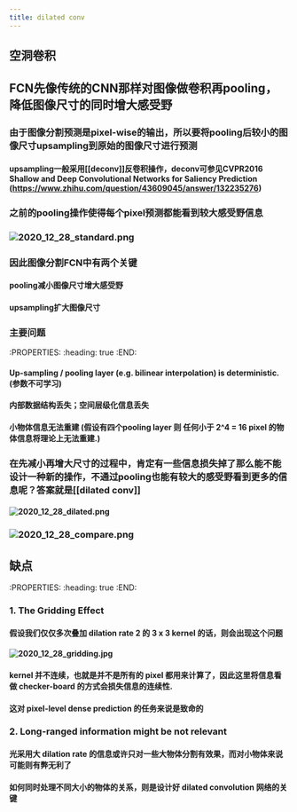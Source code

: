 ```yaml
---
title: dilated conv
---
```


## 空洞卷积
## FCN先像传统的CNN那样对图像做卷积再pooling，降低图像尺寸的同时增大感受野
### 由于图像分割预测是pixel-wise的输出，所以要将pooling后较小的图像尺寸upsampling到原始的图像尺寸进行预测
#### upsampling一般采用[[deconv]]反卷积操作，deconv可参见CVPR2016 Shallow and Deep Convolutional Networks for Saliency Prediction (https://www.zhihu.com/question/43609045/answer/132235276)
### 之前的pooling操作使得每个pixel预测都能看到较大感受野信息
### ![2020_12_28_standard.png](https://cdn.logseq.com/%2F0602f0ea-7667-4dfc-a07c-0cc047d72aaa2020_12_28_standard.png?Expires=4762720645&Signature=hkyk35~Ih3auqiAfwN42m~ThIHgcui83S4EaPupQMgjj24sbEIBoZkPLt4L~K804dh3f~UAiS-b~r2LYvJ1lUp3DIqywq67BPdiKEY68kMFFyTEC1m1FY6K92SjDnkUMGcrvXYIOUnGFQRWAUOIS4KqWzvVz9-bShKgFcOMJAlnvyh6RSx3TGmf1iUk2W2oFdqCIg8R3mW4NPW~AzRvraHwctY-uRCaCJcDVwPTbJ7Ik71VE66ffWGVbxRrq0vXdDj7OMCZxfoEdsjujza4DwB~wa5oTWeC3gBWSLTSA4y75GHiVPWhref7QdctxWnmAErDDhsBPgRhA9DXFyOD9gA__&Key-Pair-Id=APKAJE5CCD6X7MP6PTEA)
### 因此图像分割FCN中有两个关键
#### pooling减小图像尺寸增大感受野
#### upsampling扩大图像尺寸
### 主要问题
:PROPERTIES:
:heading: true
:END:
#### Up-sampling / pooling layer (e.g. bilinear interpolation) is deterministic. (参数不可学习)
#### 内部数据结构丢失；空间层级化信息丢失
#### 小物体信息无法重建 (假设有四个pooling layer 则 任何小于 2^4 = 16 pixel 的物体信息将理论上无法重建.)
### 在先减小再增大尺寸的过程中，肯定有一些信息损失掉了那么能不能设计一种新的操作，不通过pooling也能有较大的感受野看到更多的信息呢？答案就是[[dilated conv]]
#### ![2020_12_28_dilated.png](https://cdn.logseq.com/%2F0602f0ea-7667-4dfc-a07c-0cc047d72aaa2020_12_28_dilated.png?Expires=4762720632&Signature=F4-BqYwHLu~PFFjbZRAa3~jdqBx~VM1focBB~2y0UNA4qk4WqmPCDHlqKOKgoj9OZktRMQUYZEo2BLR18F7On57ePLaCMYBh5Fk7UtvNiNVn-FJMOAyq2E-ptQ9pPKx9vbWW9qRBCvD7rSdtrFibeqaLIFVIqDiqNNgfl1IL2mlO2EWftiETRbEZ7yuOPZcMGMPZJrXzd1pRxJPp-4fhbxZ~5Vxan2ruaa9pavWjd0Si7N82RdklHFpElhGidlHHLuvFnOELcrxTYVrKow84J0bpBfiPARtoUTkn2vAGsXsWDkBh7tE2-Qwzf4T~GqhJvkRrzEO6~SQ-yjv-rElZCQ__&Key-Pair-Id=APKAJE5CCD6X7MP6PTEA)
### ![2020_12_28_compare.png](https://cdn.logseq.com/%2F0602f0ea-7667-4dfc-a07c-0cc047d72aaa2020_12_28_compare.png?Expires=4762720900&Signature=M4xjtTMZ7NxBI6vyb7G80VOTwRoKe3wqLbizMzLHQfvbz6W6O8Gtc4rbHRXoKDZxhzk5vN54E25~N~mfICtkMGNQoED8VJIbdYTj3s6ZP2NMbth5epQgfB4-lEuMmYJ3kCFAApgvioyW4WzqWJGGqOl8suW5dbVpRT8pkmRMdz8aIP9pGrriSJ8WndwHY4Hs9H5e3z40skWGwBHQDObxsknzuycqLlOlFkqOfbkU0yRcvNjX~FQJJEKugSePgzyo~22fwEpCE7pwAuIbK6evUVGVeaJpwiWjh4kOK5A1SWxtH6S-15HbmLaGUwWl87RJQMFrpcvZPrCUegjYndkHvg__&Key-Pair-Id=APKAJE5CCD6X7MP6PTEA)
## 缺点
:PROPERTIES:
:heading: true
:END:
### 1. The Gridding Effect
#### 假设我们仅仅多次叠加 dilation rate 2 的 3 x 3 kernel 的话，则会出现这个问题
#### ![2020_12_28_gridding.jpg](https://cdn.logseq.com/%2F0602f0ea-7667-4dfc-a07c-0cc047d72aaa2020_12_28_gridding.jpg?Expires=4762721737&Signature=g5RywuH5voI1c8d~0KQ9pgK1blP1AYo2kHFwr2I-DzCx0Y-oRFkDOIv~v2XcUtEsctTOsKtH2exPHG8THArIG6MRVJb8YJcg~e~WR-QTwnCTNCRyhe4w4d4mKXEaby~~3XzH37T3kUlyxlBSloCLEn9r6PtqeIuO~43h6A63U6Ul6ufdar97wNewnQ-ccw4KGNosPsTzeEloKVj9aTNCkP7XlUrBvgxbQDYxHM~izIMcidkZp-~T~wyLaz-F7OV23BT2J50lfqWKFMVIwZMawijW~8j-PmWJFWk600omTLNZwSQVLDAPU1sW~t5ZxsqCMb2TkSPhSVdNrBdf06DSlw__&Key-Pair-Id=APKAJE5CCD6X7MP6PTEA)
#### kernel 并不连续，也就是并不是所有的 pixel 都用来计算了，因此这里将信息看做 checker-board 的方式会损失信息的连续性.
#### 这对 pixel-level dense prediction 的任务来说是致命的
### 2. Long-ranged information might be not relevant
#### 光采用大 dilation rate 的信息或许只对一些大物体分割有效果，而对小物体来说可能则有弊无利了
#### 如何同时处理不同大小的物体的关系，则是设计好 dilated convolution 网络的关键
##
